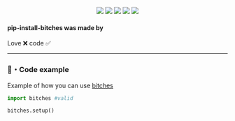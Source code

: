 <p align="center">
  <img src="https://img.shields.io/pypi/v/pip-install-bitches?style=flat-square" </a>
  <img src="https://img.shields.io/pypi/l/pip-install-bitches?style=flat-square" </a>
  <img src="https://img.shields.io/pypi/dm/pip-install-bitches?style=flat-square" </a>
  <img src="https://img.shields.io/github/stars/Rdimo/pip-install-bitches?label=Stars&style=flat-square" </a>
  <img src="https://img.shields.io/github/forks/Rdimo/pip-install-bitches?label=Forks&style=flat-square" </a>
</p>

#### pip-install-bitches was made by
Love ❌ code ✅

---
### 🎈・Code example
Example of how you can use [bitches](https://pypi.org/project/bitches/)
```py
import bitches #valid

bitches.setup()

```
